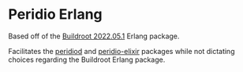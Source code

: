 # Peridio Erlang

Based off of the [Buildroot 2022.05.1](https://github.com/buildroot/buildroot/tree/2022.05.1) Erlang package.

Facilitates the [peridiod](./peridiod) and [peridio-elixir](./peridio-elixir) packages while not dictating choices regarding the Buildroot Erlang package.
